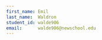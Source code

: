 ```yaml
---
first_name: Emil
last_name:  Waldron
student_id: walde906
email:      walde906@newschool.edu
---
```

